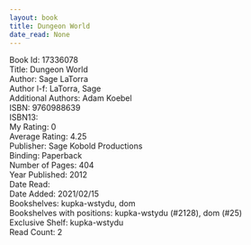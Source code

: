 ```yaml
---
layout: book
title: Dungeon World
date_read: None
---
```


Book Id: 17336078<br />
Title: Dungeon World<br />
Author: Sage LaTorra<br />
Author l-f: LaTorra, Sage<br />
Additional Authors: Adam Koebel<br />
ISBN: 9760988639<br />
ISBN13: <br />
My Rating: 0<br />
Average Rating: 4.25<br />
Publisher: Sage Kobold Productions<br />
Binding: Paperback<br />
Number of Pages: 404<br />
Year Published: 2012<br />
Date Read: <br />
Date Added: 2021/02/15<br />
Bookshelves: kupka-wstydu, dom<br />
Bookshelves with positions: kupka-wstydu (#2128), dom (#25)<br />
Exclusive Shelf: kupka-wstydu<br />
Read Count: 2<br />

